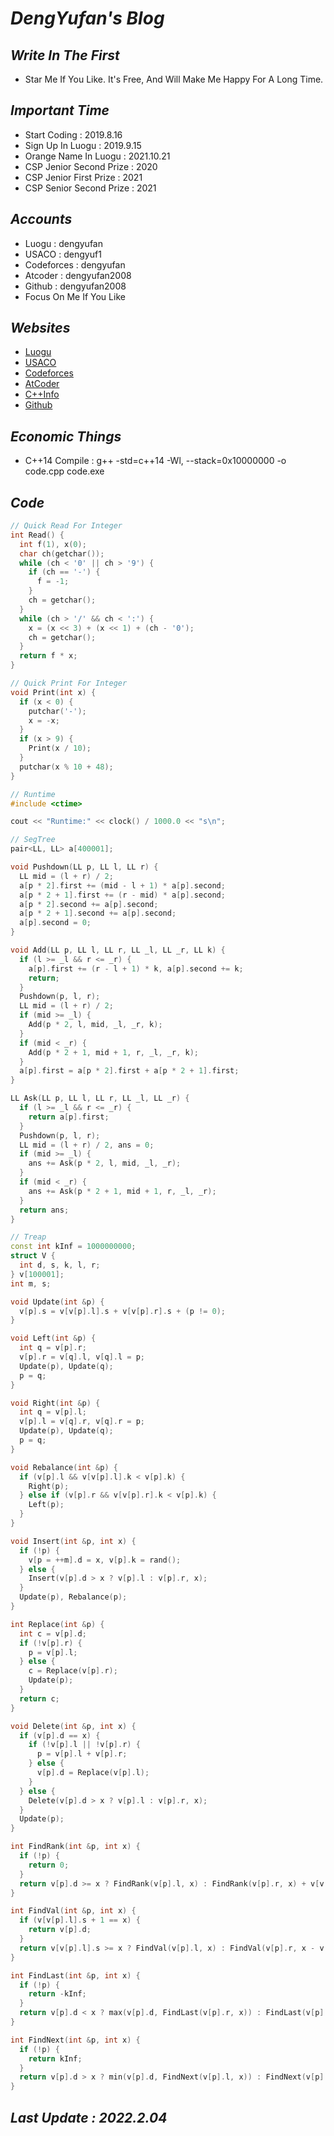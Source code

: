 # *DengYufan's Blog*

## *Write In The First*
- Star Me If You Like. It's Free, And Will Make Me Happy For A Long Time.

## *Important Time*
- Start Coding : 2019.8.16
- Sign Up In Luogu : 2019.9.15
- Orange Name In Luogu : 2021.10.21
- CSP Jenior Second Prize : 2020
- CSP Jenior First Prize : 2021
- CSP Senior Second Prize : 2021

## *Accounts*
- Luogu : dengyufan
- USACO : dengyuf1
- Codeforces : dengyufan
- Atcoder : dengyufan2008
- Github : dengyufan2008
- Focus On Me If You Like

## *Websites*
- [Luogu](http://www.luogu.com.cn)
- [USACO](https://train.usaco.org)
- [Codeforces](https://codeforces.com)
- [AtCoder](https://atcoder.jp)
- [C++Info](https://zh.cppreference.com/w/%E9%A6%96%E9%A1%B5)
- [Github](https://github.com)

## *Economic Things*
- C++14 Compile : g++ -std=c++14 -Wl, --stack=0x10000000 -o code.cpp code.exe

## *Code*
```c++
// Quick Read For Integer
int Read() {
  int f(1), x(0);
  char ch(getchar());
  while (ch < '0' || ch > '9') {
    if (ch == '-') {
      f = -1;
    }
    ch = getchar();
  }
  while (ch > '/' && ch < ':') {
    x = (x << 3) + (x << 1) + (ch - '0');
    ch = getchar();
  }
  return f * x;
}
```
```c++
// Quick Print For Integer
void Print(int x) {
  if (x < 0) {
    putchar('-');
    x = -x;
  }
  if (x > 9) {
    Print(x / 10);
  }
  putchar(x % 10 + 48);
}
```
```c++
// Runtime
#include <ctime>

cout << "Runtime:" << clock() / 1000.0 << "s\n";
```
```c++
// SegTree
pair<LL, LL> a[400001];

void Pushdown(LL p, LL l, LL r) {
  LL mid = (l + r) / 2;
  a[p * 2].first += (mid - l + 1) * a[p].second;
  a[p * 2 + 1].first += (r - mid) * a[p].second;
  a[p * 2].second += a[p].second;
  a[p * 2 + 1].second += a[p].second;
  a[p].second = 0;
}

void Add(LL p, LL l, LL r, LL _l, LL _r, LL k) {
  if (l >= _l && r <= _r) {
    a[p].first += (r - l + 1) * k, a[p].second += k;
    return;
  }
  Pushdown(p, l, r);
  LL mid = (l + r) / 2;
  if (mid >= _l) {
    Add(p * 2, l, mid, _l, _r, k);
  }
  if (mid < _r) {
    Add(p * 2 + 1, mid + 1, r, _l, _r, k);
  }
  a[p].first = a[p * 2].first + a[p * 2 + 1].first;
}

LL Ask(LL p, LL l, LL r, LL _l, LL _r) {
  if (l >= _l && r <= _r) {
    return a[p].first;
  }
  Pushdown(p, l, r);
  LL mid = (l + r) / 2, ans = 0;
  if (mid >= _l) {
    ans += Ask(p * 2, l, mid, _l, _r);
  }
  if (mid < _r) {
    ans += Ask(p * 2 + 1, mid + 1, r, _l, _r);
  }
  return ans;
}
```
```c++
// Treap
const int kInf = 1000000000;
struct V {
  int d, s, k, l, r;
} v[100001];
int m, s;

void Update(int &p) {
  v[p].s = v[v[p].l].s + v[v[p].r].s + (p != 0);
}

void Left(int &p) {
  int q = v[p].r;
  v[p].r = v[q].l, v[q].l = p;
  Update(p), Update(q);
  p = q;
}

void Right(int &p) {
  int q = v[p].l;
  v[p].l = v[q].r, v[q].r = p;
  Update(p), Update(q);
  p = q;
}

void Rebalance(int &p) {
  if (v[p].l && v[v[p].l].k < v[p].k) {
    Right(p);
  } else if (v[p].r && v[v[p].r].k < v[p].k) {
    Left(p);
  }
}

void Insert(int &p, int x) {
  if (!p) {
    v[p = ++m].d = x, v[p].k = rand();
  } else {
    Insert(v[p].d > x ? v[p].l : v[p].r, x);
  }
  Update(p), Rebalance(p);
}

int Replace(int &p) {
  int c = v[p].d;
  if (!v[p].r) {
    p = v[p].l;
  } else {
    c = Replace(v[p].r);
    Update(p);
  }
  return c;
}

void Delete(int &p, int x) {
  if (v[p].d == x) {
    if (!v[p].l || !v[p].r) {
      p = v[p].l + v[p].r;
    } else {
      v[p].d = Replace(v[p].l);
    }
  } else {
    Delete(v[p].d > x ? v[p].l : v[p].r, x);
  }
  Update(p);
}

int FindRank(int &p, int x) {
  if (!p) {
    return 0;
  }
  return v[p].d >= x ? FindRank(v[p].l, x) : FindRank(v[p].r, x) + v[v[p].l].s + 1;
}

int FindVal(int &p, int x) {
  if (v[v[p].l].s + 1 == x) {
    return v[p].d;
  }
  return v[v[p].l].s >= x ? FindVal(v[p].l, x) : FindVal(v[p].r, x - v[v[p].l].s - 1);
}

int FindLast(int &p, int x) {
  if (!p) {
    return -kInf;
  }
  return v[p].d < x ? max(v[p].d, FindLast(v[p].r, x)) : FindLast(v[p].l, x);
}

int FindNext(int &p, int x) {
  if (!p) {
    return kInf;
  }
  return v[p].d > x ? min(v[p].d, FindNext(v[p].l, x)) : FindNext(v[p].r, x);
}
```

## *Last Update : 2022.2.04*
